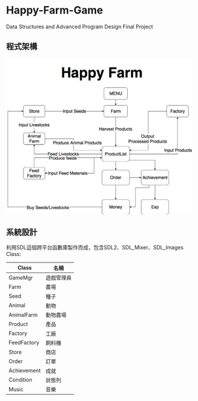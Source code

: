 # Happy-Farm-Game
Data Structures and Advanced Program Design Final Project

## 程式架構
![](https://github.com/1997YJ/Happy-Farm-Game/blob/master/img/frame.png)

## 系統設計
利用SDL這個跨平台函數庫製作而成，包含SDL2、SDL_Mixer、SDL_Images 
Class:

|Class|名稱|
|---|---
|GameMgr|遊戲管理員
|Farm|農場
|Seed|種子
|Animal|動物
|AnimalFarm|動物農場
|Product|產品
|Factory|工廠
|FeedFactory|飼料機
|Store|商店
|Order|訂單
|Achievement|成就
|Condition|狀態列
|Music|音樂
